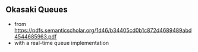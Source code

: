 ## Okasaki Queues
- from https://pdfs.semanticscholar.org/1d46/b34405cd0b1c872d4689489abd4544685963.pdf
- with a real-time queue implementation
